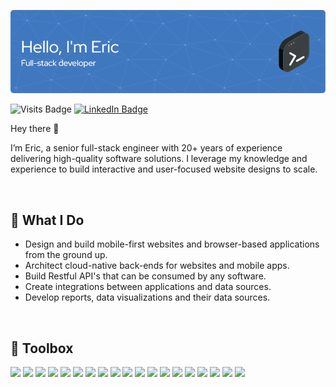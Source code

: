 ![Eric's GitHub Banner](./github-header-image.png)

![Visits Badge](https://badges.pufler.dev/visits/ericsandvick/ericsandvick)
[![LinkedIn Badge](https://img.shields.io/badge/LinkedIn-Profile-informational?style=flat&logo=linkedin&logoColor=white&color=0D76A8)](https://www.linkedin.com/in/eric-sandvick-51640571/)


Hey there 👋

I’m Eric, a senior full-stack engineer with 20+ years of experience delivering high-quality software solutions. I leverage my knowledge and experience to build interactive and user-focused website designs to scale.  

<br>

## :rocket: What I Do

- Design and build mobile-first websites and browser-based applications from the ground up.
- Architect cloud-native back-ends for websites and mobile apps.
- Build Restful API's that can be consumed by any software.
- Create integrations between applications and data sources.
- Develop reports, data visualizations and their data sources.
  
<br>

## 💼 Toolbox

![](https://img.shields.io/badge/Cloud-Azure_Data_Factory-informational?style=flat&logo=Java&logoColor=white&color=4078c0)
![](https://img.shields.io/badge/Cloud-Azure_Functions-informational?style=flat&logo=Java&logoColor=white&color=4078c0)
![](https://img.shields.io/badge/Cloud-Azure_Storage-informational?style=flat&logo=AzureStorage&logoColor=white&color=4078c0)
![](https://img.shields.io/badge/Code-.NET-informational?style=flat&logo=.net&logoColor=white&color=4078c0)
![](https://img.shields.io/badge/Code-CSharp-informational?style=flat&logo=c-sharp&logoColor=white&color=4078c0)
![](https://img.shields.io/badge/Code-Html-informational?style=flat&logo=html5&logoColor=white&color=4078c0)
![](https://img.shields.io/badge/Code-Java-informational?style=flat&logo=Java&logoColor=white&color=4078c0)
![](https://img.shields.io/badge/Code-JavaScript-informational?style=flat&logo=JavaScript&logoColor=white&color=4078c0)
![](https://img.shields.io/badge/Code-React-informational?style=flat&logo=react&logoColor=white&color=4078c0)
![](https://img.shields.io/badge/Database-MySQL-informational?style=flat&logo=MySQL&logoColor=white&color=4078c0)
![](https://img.shields.io/badge/Database-NoSQL-informational?style=flat&logo=NoSQL&logoColor=white&color=4078c0)
![](https://img.shields.io/badge/Database-SQL_Server-informational?style=flat&logo=SQLServer&logoColor=white&color=4078c0)
![](https://img.shields.io/badge/Style-CSS-informational?style=flat&logo=css3&logoColor=white&color=4078c0)
![](https://img.shields.io/badge/Tools-Jira-informational?style=flat&logo=Jira-Software&logoColor=white&color=4078c0)
![](https://img.shields.io/badge/Tools-Postman-informational?style=flat&logo=Postman&logoColor=white&color=4078c0)
![](https://img.shields.io/badge/Tools-Power_BI-informational?style=flat&logo=PowerBI&logoColor=white&color=4078c0)
![](https://img.shields.io/badge/Tools-SaleForce-informational?style=flat&logo=salesforce&logoColor=white&color=%234078c0)
![](https://img.shields.io/badge/Tools-SendGrid-informational?style=flat&logo=SendGrid-Software&logoColor=white&color=4078c0)
![](https://img.shields.io/badge/Tools-SonarQube-informational?style=flat&logo=SonarQube&logoColor=white&color=4078c0)

<br>
<br>


